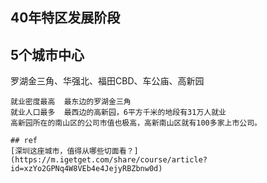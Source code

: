 ## 40年特区发展阶段
## 5个城市中心
罗湖金三角、华强北、福田CBD、车公庙、高新园
```
就业密度最高  最东边的罗湖金三角   
就业人口最多  最西边的高新园，6平方千米的地段有31万人就业   
高新园所在的南山区的公司市值也极高，高新南山区就有100多家上市公司。

## ref
[深圳这座城市，值得从哪些切面看？](https://m.igetget.com/share/course/article?id=xzYo2GPNq4W8VEb4e4JejyRBZbnw0d)
